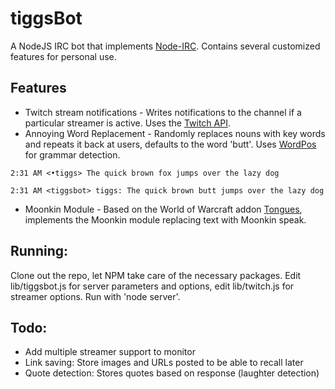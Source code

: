 # tiggsBot

A NodeJS IRC bot that implements [Node-IRC](https://github.com/martynsmith/node-irc). Contains several customized features for personal use. 

## Features
+ Twitch stream notifications - Writes notifications to the channel if a particular streamer is active. Uses the [Twitch API](https://github.com/justintv/Twitch-API).
+ Annoying Word Replacement - Randomly replaces nouns with key words and repeats it back at users, defaults to the word 'butt'. Uses [WordPos](https://github.com/moos/wordpos) for grammar detection.

`2:31 AM <•tiggs> The quick brown fox jumps over the lazy dog`

`2:31 AM <tiggsbot> tiggs: The quick brown butt jumps over the lazy dog`

+ Moonkin Module - Based on the World of Warcraft addon [Tongues](http://www.curse.com/addons/wow/tongues), implements the Moonkin module replacing text with Moonkin speak.


## Running:
Clone out the repo, let NPM take care of the necessary packages. Edit lib/tiggsbot.js for server parameters and options, edit lib/twitch.js for streamer options. Run with 'node server'. 

## Todo:
+ Add multiple streamer support to monitor
+ Link saving: Store images and URLs posted to be able to recall later
+ Quote detection: Stores quotes based on response (laughter detection)
